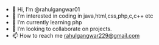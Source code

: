 - 👋 Hi, I’m @rahulgangwar01
- 👀 I’m interested in coding in java,html,css,php,c,c++ etc
- 🌱 I’m currently learning php
- 💞️ I’m looking to collaborate on projects.
- 📫 How to reach me rahulgangwar229@gmail.com

<!---
rahulgangwar01/rahulgangwar01 is a ✨ special ✨ repository because its `README.md` (this file) appears on your GitHub profile.
You can click the Preview link to take a look at your changes.
--->
